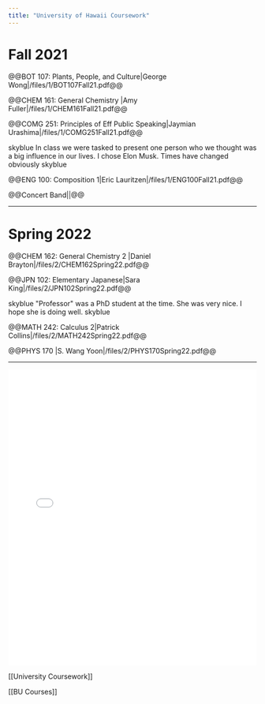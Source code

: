 ```yaml
---
title: "University of Hawaii Coursework"
---
```


# Fall 2021

@@BOT 107: Plants, People, and Culture|George Wong|/files/1/BOT107Fall21.pdf@@

@@CHEM 161: General Chemistry |Amy Fuller|/files/1/CHEM161Fall21.pdf@@

@@COMG 251: Principles of Eff Public Speaking|Jaymian Urashima|/files/1/COMG251Fall21.pdf@@

skyblue In class we were tasked to present one person who we thought was a big influence in our lives. I chose Elon Musk. Times have changed obviously skyblue

@@ENG 100: Composition 1|Eric Lauritzen|/files/1/ENG100Fall21.pdf@@

@@Concert Band||@@

---

# Spring 2022

@@CHEM 162: General Chemistry 2 |Daniel Brayton|/files/2/CHEM162Spring22.pdf@@

@@JPN 102: Elementary Japanese|Sara King|/files/2/JPN102Spring22.pdf@@

skyblue "Professor" was a PhD student at the time. She was very nice. I hope she is doing well. skyblue

@@MATH 242: Calculus 2|Patrick Collins|/files/2/MATH242Spring22.pdf@@

@@PHYS 170 |S. Wang Yoon|/files/2/PHYS170Spring22.pdf@@

---

<embed src="/files/uh_unofficial.pdf" type="application/pdf" width="100%" height="600px" />

[[University Coursework]]

[[BU Courses]]